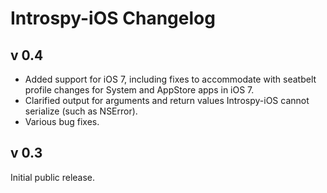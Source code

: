 Introspy-iOS Changelog
======================

## v 0.4
* Added support for iOS 7, including fixes to accommodate with seatbelt profile changes for System and AppStore apps in iOS 7.
* Clarified output for arguments and return values Introspy-iOS cannot serialize (such as NSError).
* Various bug fixes.


## v 0.3
Initial public release.
